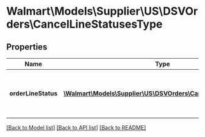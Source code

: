 # Walmart\Models\Supplier\US\DSVOrders\CancelLineStatusesType

## Properties

Name | Type | Description | Notes
------------ | ------------- | ------------- | -------------
**orderLineStatus** | [**\Walmart\Models\Supplier\US\DSVOrders\CancelLineStatusType[]**](CancelLineStatusType.md) | List of details about the cancellation status update |


[[Back to Model list]](./) [[Back to API list]](../../../../../README.md#supported-apis) [[Back to README]](../../../../../README.md)
